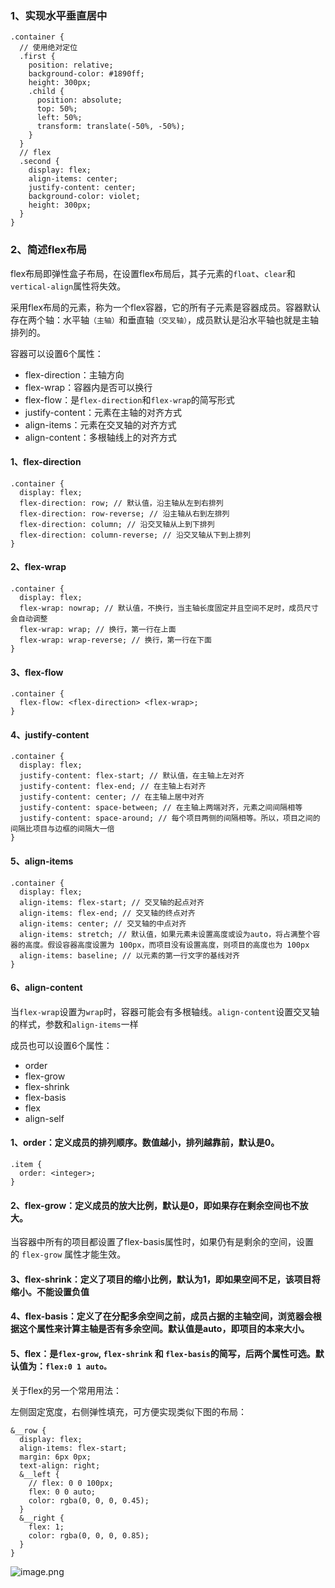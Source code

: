 ### 1、实现水平垂直居中
```less
.container {
  // 使用绝对定位
  .first {
    position: relative;
    background-color: #1890ff;
    height: 300px;
    .child {
      position: absolute;
      top: 50%;
      left: 50%;
      transform: translate(-50%, -50%);
    }
  }
  // flex
  .second {
    display: flex;
    align-items: center;
    justify-content: center;
    background-color: violet;
    height: 300px;
  }
}
```

### 2、简述flex布局

flex布局即弹性盒子布局，在设置flex布局后，其子元素的`float`、`clear`和`vertical-align`属性将失效。

采用flex布局的元素，称为一个flex容器，它的所有子元素是容器成员。容器默认存在两个轴：水平轴`（主轴）`和垂直轴`（交叉轴）`，成员默认是沿水平轴也就是主轴排列的。

容器可以设置6个属性：

- flex-direction：主轴方向
- flex-wrap：容器内是否可以换行
- flex-flow：是`flex-direction`和`flex-wrap`的简写形式
- justify-content：元素在主轴的对齐方式
- align-items：元素在交叉轴的对齐方式
- align-content：多根轴线上的对齐方式

#### 1、flex-direction

```less
.container {
  display: flex;
  flex-direction: row; // 默认值，沿主轴从左到右排列
  flex-direction: row-reverse; // 沿主轴从右到左排列
  flex-direction: column; // 沿交叉轴从上到下排列
  flex-direction: column-reverse; // 沿交叉轴从下到上排列
}
```

#### 2、flex-wrap

```less
.container {
  display: flex;
  flex-wrap: nowrap; // 默认值，不换行，当主轴长度固定并且空间不足时，成员尺寸会自动调整
  flex-wrap: wrap; // 换行，第一行在上面
  flex-wrap: wrap-reverse; // 换行，第一行在下面
}
```

#### 3、flex-flow

```less
.container {
  flex-flow: <flex-direction> <flex-wrap>;
}
```

#### 4、justify-content

```less
.container {
  display: flex;
  justify-content: flex-start; // 默认值，在主轴上左对齐
  justify-content: flex-end; // 在主轴上右对齐
  justify-content: center; // 在主轴上居中对齐
  justify-content: space-between; // 在主轴上两端对齐，元素之间间隔相等
  justify-content: space-around; // 每个项目两侧的间隔相等。所以，项目之间的间隔比项目与边框的间隔大一倍
}
```

#### 5、align-items

```less
.container {
  display: flex;
  align-items: flex-start; // 交叉轴的起点对齐
  align-items: flex-end; // 交叉轴的终点对齐
  align-items: center; // 交叉轴的中点对齐
  align-items: stretch; // 默认值，如果元素未设置高度或设为auto，将占满整个容器的高度。假设容器高度设置为 100px，而项目没有设置高度，则项目的高度也为 100px
  align-items: baseline; // 以元素的第一行文字的基线对齐
}
```

#### 6、align-content

当`flex-wrap`设置为`wrap`时，容器可能会有多根轴线。`align-content`设置交叉轴的样式，参数和`align-items`一样

成员也可以设置6个属性：

- order
- flex-grow
- flex-shrink
- flex-basis
- flex
- align-self

#### 1、order：定义成员的排列顺序。数值越小，排列越靠前，默认是0。

```less
.item {
  order: <integer>;
}
```

#### 2、flex-grow：定义成员的放大比例，默认是0，即如果存在剩余空间也不放大。

当容器中所有的项目都设置了flex-basis属性时，如果仍有是剩余的空间，设置的 `flex-grow` 属性才能生效。

#### 3、flex-shrink：定义了项目的缩小比例，默认为1，即如果空间不足，该项目将缩小。不能设置负值

#### 4、flex-basis：定义了在分配多余空间之前，成员占据的主轴空间，浏览器会根据这个属性来计算主轴是否有多余空间。默认值是auto，即项目的本来大小。

#### 5、flex：是`flex-grow`, `flex-shrink` 和 `flex-basis`的简写，后两个属性可选。默认值为：`flex:0 1 auto。`

关于flex的另一个常用用法：

左侧固定宽度，右侧弹性填充，可方便实现类似下图的布局：

```less
&__row {
  display: flex;
  align-items: flex-start;
  margin: 6px 0px;
  text-align: right;
  &__left {
    // flex: 0 0 100px;
    flex: 0 0 auto;
    color: rgba(0, 0, 0, 0.45);
  }
  &__right {
    flex: 1;
    color: rgba(0, 0, 0, 0.85);
  }
}
```

![image.png](https://p3-juejin.byteimg.com/tos-cn-i-k3u1fbpfcp/a1abd63526394baa943dd4ea49c03dce~tplv-k3u1fbpfcp-watermark.image?)
